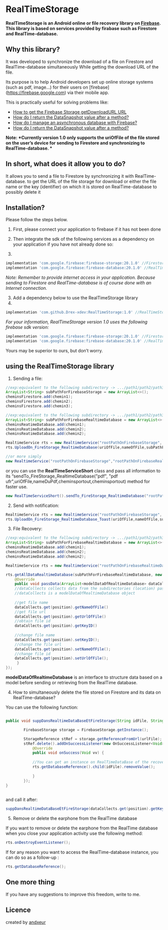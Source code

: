 # RealTimeStorage

__RealTimeStorage is an Android online or file recovery library on [Firebase](https://firebase.google.com).
This library is based on services provided by firabase such as Firestore and RealTime-database.__

## Why this library?

It was developed to synchronize the download of a file on Firestore and RealTime-database simultaneously
While getting the download URL of the file.

Its purpose is to help Android developers set up online storage systems (such as pdf, image...)
for their users on [firebase] (https://firebase.google.com) via their mobile app.

This is practically useful for solving problems like:
* [How to get the Firebase Storage getDownloadURL URL](https://stackoverflow.com/questions/37374868/how-to-get-url-from-firebase-storage-getdownloadurl)
* [How do I return the DataSnapshot value after a method? ](https://stackoverflow.com/questions/47847694/how-to-return-datasnapshot-value-as-a-result-of-a-method/47853774#47853774)
* [How do I manage an asynchronous database with Firebase? ](https://stackoverflow.com/questions/48720701/how-to-handle-asynchronous-database-with-firebase)
* [How do I return the DataSnapshot value after a method? ](https://stackoverflow.com/questions/47847694/how-to-return-datasnapshot-value-as-a-result-of-a-method/47853774#47853774)

__Note: *Currently version 1.0 only supports the uriOfFile of the file stored on the user’s device for sending to Firestore and synchronizing to RealTime-database. *__

## In short, what does it allow you to do?

It allows you to send a file to Firestore by synchronizing it with RealTime-database.
to get the URL of the file storage for download or either the file name or the key (identifier) on which it is stored on RealTime-database to possibly delete it

## Installation?

Please follow the steps below.

1. First, please connect your application to firebase if it has not been done

2. Then integrate the sdk of the following services as a dependency on your application if you have not already done so:
3. 
```gradle
implementation 'com.google.firebase:firebase-storage:20.1.0' //Firestore
implementation 'com.google.firebase:firebase-database:20.1.0' //RealTime-database
```
*Note: Remember to provide internet access in your application.
Because sending to Firestore and RealTime-database is of course done with an Internet connection.*

3. Add a dependency below to use the RealTimeStorage library
4. 
```gradle
implementation 'com.github.Drex-xdev:RealTimeStorage:1.0' //RealTimeStorage
```
*For your information, RealTimeStorage version 1.0 uses the following firebase sdk version:*

```gradle
implementation 'com.google.firebase:firebase-storage:20.1.0' //Firestore
implementation 'com.google.firebase:firebase-database:20.1.0' //RealTime-database
```
Yours may be superior to ours, but don’t worry.

## using the RealTimeStorage library

1. Sending a file:

``` java
//exp:equivalent to the following subdirectory -> .../path1/path2/path3
ArrayList<String> subPathForFirebaseStorage = new ArrayList<>();
cheminsFirestore.add(chemin1);
cheminsFirestore.add(chemin2);
cheminsFirestore.add(chemin3);

//exp:equivalent to the following subdirectory -> .../path1/path2/path3
ArrayList<String> subPathForFirebaseRealtimeDatabase = new ArrayList<>();
cheminsReatimeDatabase.add(chemin1);
cheminsReatimeDatabase.add(chemin2);
cheminsReatimeDatabase.add(chemin2);

RealtimeService rts = new RealtimeService("rootPathOnFirebaseStorage", "rootPathOnFirebaseRealtimeDatabase");
rts.UploadOn_FireStorage_RealtimeDatabase(uriOfFile,nameOfFile,subPathForFirebaseStorage,subPathForFirebaseRealtimeDatabase);

//or more simply 
new RealtimeService("rootPathOnFirebaseStorage","rootPathOnFirebaseRealtimeDatabase").UploadOn_FireStorage_RealtimeDatabase(uriOfFile,nameOfFile,subPathForFirebaseStorage,subPathForFirebaseRealtimeDatabase);
```
or you can use the __RealTimeServiceShort__ class and pass all information to its “sendTo_FireStorage_RealtimeDatabase("pdf", "pdf ufr",uriOfFile,nameDuPdf,cheminsportout,cheminsportout) method for faster use.

``` java
new RealTimeServiceShort().sendTo_FireStorage_RealtimeDatabase("rootPathOnFirebaseStorage", "rootPathOnFirebaseRealtimeDatabase",uriOfFile,nameOfFile,subPathForFirebaseStorage,subPathForFirebaseRealtimeDatabase);
```
2. Send with notification:

```java
RealtimeService rts = new RealtimeService("rootPathOnFirebaseStorage", "rootPathOnFirebaseRealtimeDatabase");
rts.UploadOn_FireStorage_RealtimeDatabase_Toast(uriOfFile,nameOfFile,subPathForFirebaseStorage,subPathForFirebaseRealtimeDatabase);
```

3. File Recovery:

``` java
//exp:equivalent to the following subdirectory -> .../path1/path2/path3
ArrayList<String> subPathForFirebaseRealtimeDatabase = new ArrayList<>();
cheminsReatimeDatabase.add(chemin1);
cheminsReatimeDatabase.add(chemin2);
cheminsReatimeDatabase.add(chemin2);

RealtimeService rts = new RealtimeService("rootPathOnFirebaseRealtimeDatabase");

rts.getAllDataRealtimeDatabase(subPathForFirebaseRealtimeDatabase, new waitData() {
    @Override
    public void passData(ArrayList<modelDataOfRealtimeDatabase> dataCollects) {
    //dataCollects collects data from the subdirectories (location) passed as the first parameter of the function
    //dataCollects is a modelDataOfRealtimeDatabase object
    
    //get file name
    dataCollects.get(position).getNameOfFile()
    //get file url
    dataCollects.get(position).getUrlOfFile()
    //obtain file id
    dataCollects.get(position).getKeyID()
    
    //change file name
    dataCollects.get(position).setKeyID();
    //change the file url
    dataCollects.get(position).setNameOfFile();
    //change file id
    dataCollects.get(position).setUrlOfFile();
     }
});
```

__modelDataOfRealtimeDatabase__ is an interface to structure data based on a model before sending or retrieving from the RealTime database.

4. How to simultaneously delete the file stored on Firestore and its data on RealTime-database?

You can use the following function:

```java

public void suppDansRealtimeDataBaseEtFireStorage(String idFile, String urlFile) {

        FirebaseStorage storage = FirebaseStorage.getInstance();

        StorageReference stRef = storage.getReferenceFromUrl(urlFile);
        stRef.delete().addOnSuccessListener(new OnSuccessListener<Void>() {
            @Override
            public void onSuccess(Void vv) {
            
            //You can get an instance on RealTimeDataBase of the recover file as a result 
            rts.getDatabaseReference().child(idFile).removeValue();
                     
            }
        });
}
    
```

and call it after:

```java
suppDansRealtimeDataBaseEtFireStorage(dataCollects.get(position).getKeyID(), dataCollects.get(position).getUrlOfFile());
```

5. Remove or delete the earphone from the RealTime database

If you want to remove or delete the earphone from the RealTime database when you close your application activity
use the following method:

```java
rts.onDestroyEventListener();
```

If for any reason you want to access the RealTime-database instance, you can do so as a follow-up :

```java
rts.getDatabaseReference();
```

## One more thing

If you have any suggestions to improve this freedom, write to me.

## Licence 
created by [andxeur](https://github.com/andxeur)
